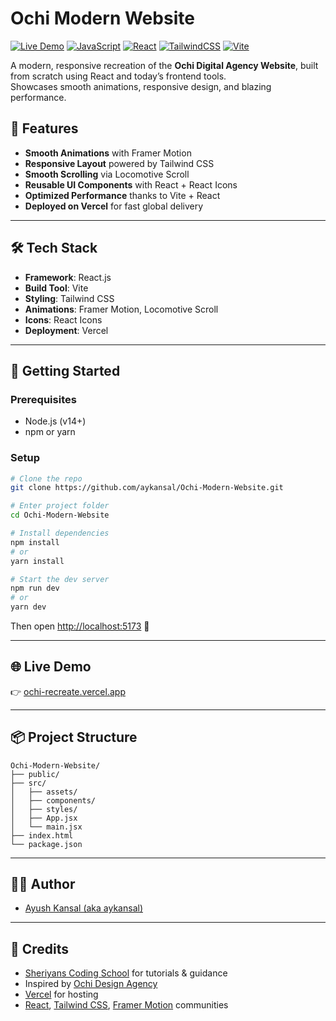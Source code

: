 # Ochi Modern Website

[![Live Demo](https://img.shields.io/badge/Live%20Demo-View%20Site-blue)](https://ochi-recreate.vercel.app/)
[![JavaScript](https://img.shields.io/badge/JavaScript-F7DF1E?style=flat&logo=javascript&logoColor=black)](https://developer.mozilla.org/en-US/docs/Web/JavaScript)
[![React](https://img.shields.io/badge/React-20232A?style=flat&logo=react&logoColor=61DAFB)](https://reactjs.org/)
[![TailwindCSS](https://img.shields.io/badge/Tailwind_CSS-38B2AC?style=flat&logo=tailwind-css&logoColor=white)](https://tailwindcss.com/)
[![Vite](https://img.shields.io/badge/Vite-646CFF?style=flat&logo=vite&logoColor=white)](https://vitejs.dev/)

A modern, responsive recreation of the **Ochi Digital Agency Website**, built from scratch using React and today’s frontend tools.  
Showcases smooth animations, responsive design, and blazing performance.

## 🚀 Features

- **Smooth Animations** with Framer Motion  
- **Responsive Layout** powered by Tailwind CSS  
- **Smooth Scrolling** via Locomotive Scroll  
- **Reusable UI Components** with React + React Icons  
- **Optimized Performance** thanks to Vite + React  
- **Deployed on Vercel** for fast global delivery  

---

## 🛠️ Tech Stack

- **Framework**: React.js  
- **Build Tool**: Vite  
- **Styling**: Tailwind CSS  
- **Animations**: Framer Motion, Locomotive Scroll  
- **Icons**: React Icons  
- **Deployment**: Vercel  

---

## 🏃 Getting Started

### Prerequisites
- Node.js (v14+)  
- npm or yarn  

### Setup

```bash
# Clone the repo
git clone https://github.com/aykansal/Ochi-Modern-Website.git

# Enter project folder
cd Ochi-Modern-Website

# Install dependencies
npm install
# or
yarn install

# Start the dev server
npm run dev
# or
yarn dev
````

Then open [http://localhost:5173](http://localhost:5173) 🚀

---

## 🌐 Live Demo

👉 [ochi-recreate.vercel.app](https://ochi-recreate.vercel.app/)

---

## 📦 Project Structure

```
Ochi-Modern-Website/
├── public/
├── src/
│   ├── assets/
│   ├── components/
│   ├── styles/
│   ├── App.jsx
│   └── main.jsx
├── index.html
└── package.json
```

---

## 👨‍💻 Author

* [Ayush Kansal (aka aykansal)](https://x.com/aykansal)

---

## 🙏 Credits
* [Sheriyans Coding School](https://sheriyans.com) for tutorials & guidance  
* Inspired by [Ochi Design Agency](https://ochi.design/)
* [Vercel](https://vercel.com) for hosting
* [React](https://reactjs.org/), [Tailwind CSS](https://tailwindcss.com/), [Framer Motion](https://www.framer.com/motion/) communities

